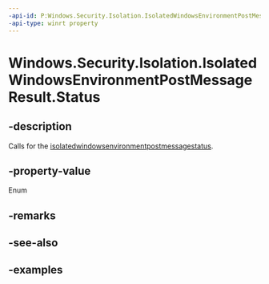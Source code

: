 ```yaml
---
-api-id: P:Windows.Security.Isolation.IsolatedWindowsEnvironmentPostMessageResult.Status
-api-type: winrt property
---
```


# Windows.Security.Isolation.IsolatedWindowsEnvironmentPostMessageResult.Status

<!--
public Windows.Security.Isolation.IsolatedWindowsEnvironmentPostMessageStatus Status { get; }
-->


## -description
Calls for the [isolatedwindowsenvironmentpostmessagestatus](isolatedwindowsenvironmentpostmessagestatus.md).
## -property-value
Enum
## -remarks

## -see-also

## -examples


